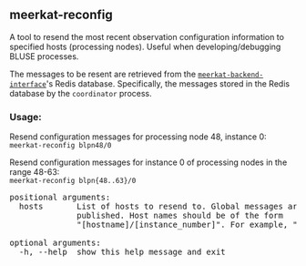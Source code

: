 ## meerkat-reconfig

A tool to resend the most recent observation configuration information 
to specified hosts (processing nodes). Useful when developing/debugging
BLUSE processes. 

The messages to be resent are retrieved from the
[`meerkat-backend-interface`](https://github.com/danielczech/meerkat-backend-interface)'s 
Redis database. Specifically, the messages stored in the Redis database 
by the `coordinator` process. 

### Usage:

Resend configuration messages for processing node 48, instance 0:  
`meerkat-reconfig blpn48/0`

Resend configuration messages for instance 0 of processing nodes
in the range 48-63:  
`meerkat-reconfig blpn{48..63}/0`

<pre>
positional arguments:
  hosts       List of hosts to resend to. Global messages are always
              published. Host names should be of the form
              "[hostname]/[instance_number]". For example, "blpn48/0".

optional arguments:
  -h, --help  show this help message and exit
</pre>
